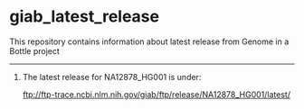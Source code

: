 # giab_latest_release
This repository contains information about latest release from Genome in a Bottle project 
********************************************************************************

1. The latest release for NA12878_HG001 is under:

   ftp://ftp-trace.ncbi.nlm.nih.gov/giab/ftp/release/NA12878_HG001/latest/
